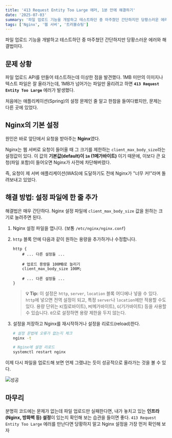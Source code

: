 ```yaml
---
title: '413 Request Entity Too Large 에러, 1분 만에 해결하기'
date: '2025-07-03'
summary: '파일 업로드 기능을 개발하고 테스트하던 중 마주쳤던 간단하지만 당황스러운 에러와 해결법이다.'
tags: ['Nginx', '웹 서버', '트러블슈팅']
---
```


파일 업로드 기능을 개발하고 테스트하던 중 마주쳤던 간단하지만 당황스러운 에러와 해결법이다.

## 문제 상황

파일 업로드 API를 만들어 테스트하는데 이상한 점을 발견했다. 1MB 미만의 이미지나 텍스트 파일은 잘 올라가는데, 1MB가 넘어가는 파일만 올리려고 하면 **`413 Request Entity Too Large`** 에러가 발생했다.

처음에는 애플리케이션(Spring)의 설정 문제인 줄 알고 한참을 들여다봤지만, 문제는 다른 곳에 있었다.

## Nginx의 기본 설정

원인은 바로 앞단에서 요청을 받아주는 **Nginx**였다.

Nginx는 웹 서버로 요청이 들어올 때 그 크기를 제한하는 `client_max_body_size`라는 설정값이 있다. 이 값의 **기본값(default)이 `1m` (1메가바이트)** 이기 때문에, 이보다 큰 요청(파일 포함)이 들어오면 Nginx가 사전에 차단해버렸다.

즉, 요청이 제 서버 애플리케이션(WAS)에 도달하기도 전에 Nginx가 "너무 커!"라며 돌려보내고 있었다.

## 해결 방법: 설정 파일에 한 줄 추가

해결법은 매우 간단하다. Nginx 설정 파일에 `client_max_body_size` 값을 원하는 크기로 늘려주면 된다.

1.  Nginx 설정 파일을 엽니다. (보통 `/etc/nginx/nginx.conf`)

2.  `http` 블록 안에 다음과 같이 원하는 용량을 추가하거나 수정합니다.

    ```nginx
    http {
        # ... 다른 설정들 ...

        # 업로드 용량을 100MB로 늘리기
        client_max_body_size 100M;

        # ... 다른 설정들 ...
    }
    ```

    > **💡 Tip:** 이 설정은 `http`, `server`, `location` 블록 어디에나 넣을 수 있다. `http`에 넣으면 전역 설정이 되고, 특정 `server`나 `location`에만 적용할 수도 있다. 용량 단위는 `K`(킬로바이트), `M`(메가바이트), `G`(기가바이트) 등을 사용할 수 있습니다. `0`으로 설정하면 용량 제한을 두지 않는다.

3.  설정을 저장하고 Nginx를 재시작하거나 설정을 리로드(reload)한다.

    ```bash
    # 설정 문법에 오류가 없는지 체크
    nginx -t

    # Nginx에 설정 리로드
    systemctl restart nginx
    ```

이제 다시 파일을 업로드해 보면 언제 그랬냐는 듯이 성공적으로 올라가는 것을 볼 수 있다.

![성공](../images/nginx_fileupload_error/nginx_fileupload_2.png)

## 마무리

분명히 코드에는 문제가 없는데 파일 업로드만 실패한다면, 내가 놓치고 있는 **인프라(Nginx, 방화벽 등) 설정**이 있는지 확인해 보는 습관을 들이면 좋다. `413 Request Entity Too Large` 에러를 만난다면 당황하지 말고 Nginx 설정을 가장 먼저 확인해 보자